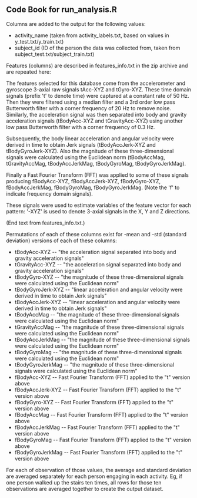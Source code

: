 
## Code Book for run_analysis.R

Columns are added to the output for the following values:

* activity_name (taken from activity_labels.txt, based on values in y_test.txt/y_train.txt)
* subject_id (ID of the person the data was collected from, taken from subject_test.txt/subject_train.txt)

Features (columns) are described in features_info.txt in the zip archive and are repeated here:

The features selected for this database come from the accelerometer and gyroscope 3-axial raw signals tAcc-XYZ and tGyro-XYZ. 
These time domain signals (prefix 't' to denote time) were captured at a constant rate of 50 Hz. 
Then they were filtered using a median filter and a 3rd order low pass Butterworth filter with a corner frequency of 20 Hz to remove noise. 
Similarly, the acceleration signal was then separated into body and gravity acceleration signals (tBodyAcc-XYZ and tGravityAcc-XYZ) using another low pass Butterworth filter with a corner frequency of 0.3 Hz.

Subsequently, the body linear acceleration and angular velocity were derived in time to obtain Jerk signals (tBodyAccJerk-XYZ and tBodyGyroJerk-XYZ). 
Also the magnitude of these three-dimensional signals were calculated using the Euclidean norm (tBodyAccMag, tGravityAccMag, tBodyAccJerkMag, tBodyGyroMag, tBodyGyroJerkMag).

Finally a Fast Fourier Transform (FFT) was applied to some of these signals producing fBodyAcc-XYZ, fBodyAccJerk-XYZ, fBodyGyro-XYZ, fBodyAccJerkMag, fBodyGyroMag, fBodyGyroJerkMag. (Note the 'f' to indicate frequency domain signals).

These signals were used to estimate variables of the feature vector for each pattern: '-XYZ' is used to denote 3-axial signals in the X, Y and Z directions.

(End text from features_info.txt.)

Permutations of each of these columns exist for -mean and -std (standard deviation) versions of each of these columns:

* tBodyAcc-XYZ -- "the acceleration signal separated into body and gravity acceleration signals"
* tGravityAcc-XYZ -- "the acceleration signal separated into body and gravity acceleration signals"
* tBodyGyro-XYZ -- "the magnitude of these three-dimensional signals were calculated using the Euclidean norm"
* tBodyGyroJerk-XYZ -- "linear acceleration and angular velocity were derived in time to obtain Jerk signals"
* tBodyAccJerk-XYZ -- "linear acceleration and angular velocity were derived in time to obtain Jerk signals"
* tBodyAccMag -- "the magnitude of these three-dimensional signals were calculated using the Euclidean norm"
* tGravityAccMag -- "the magnitude of these three-dimensional signals were calculated using the Euclidean norm"
* tBodyAccJerkMag -- "the magnitude of these three-dimensional signals were calculated using the Euclidean norm"
* tBodyGyroMag -- "the magnitude of these three-dimensional signals were calculated using the Euclidean norm"
* tBodyGyroJerkMag -- "the magnitude of these three-dimensional signals were calculated using the Euclidean norm"
* fBodyAcc-XYZ --  Fast Fourier Transform (FFT) applied to the "t" version above
* fBodyAccJerk-XYZ -- Fast Fourier Transform (FFT) applied to the "t" version above
* fBodyGyro-XYZ -- Fast Fourier Transform (FFT) applied to the "t" version above
* fBodyAccMag -- Fast Fourier Transform (FFT) applied to the "t" version above
* fBodyAccJerkMag -- Fast Fourier Transform (FFT) applied to the "t" version above
* fBodyGyroMag -- Fast Fourier Transform (FFT) applied to the "t" version above
* fBodyGyroJerkMag -- Fast Fourier Transform (FFT) applied to the "t" version above

For each of observation of those values, the average and standard deviation are averaged separately for each person engaging in each activity.
Eg, if one person walked up the stairs ten times, all rows for those ten observations are averaged together to create the output dataset.
